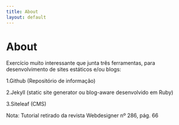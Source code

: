 ```yaml
---
title: About
layout: default
---
```


# About

Exercício muito interessante que junta três ferramentas, para desenvolvimento de sites estáticos e/ou blogs:

1.Github (Repositório de informação)

2.Jekyll (static site generator ou blog-aware desenvolvido em Ruby)

3.Siteleaf (CMS)

Nota: Tutorial retirado da revista Webdesigner nº 286, pág. 66 